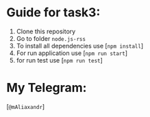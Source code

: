 # Guide for task3:

1. Clone this repository
2. Go to folder `node.js-rss`
3. To install all dependencies use [`npm install`]
4. For run application use [`npm run start`]
5. for run test use [`npm run test`]

# My Telegram: 
[`@mAliaxandr`]
